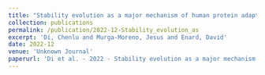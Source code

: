 ```yaml
---
title: "Stability evolution as a major mechanism of human protein adaptation in response to viruses"
collection: publications
permalink: /publication/2022-12-Stability_evolution_as
excerpt: 'Di, Chenlu and Murga-Moreno, Jesus and Enard, David'
date: 2022-12
venue: 'Unknown Journal'
paperurl: 'Di et al. - 2022 - Stability evolution as a major mechanism of human .pdf'
---
```

